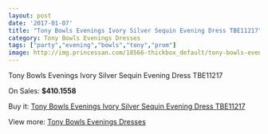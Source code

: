 ```yaml
---
layout: post
date: '2017-01-07'
title: "Tony Bowls Evenings Ivory Silver Sequin Evening Dress TBE11217"
category: Tony Bowls Evenings Dresses
tags: ["party","evening","bowls","tony","prom"]
image: http://img.princessan.com/18566-thickbox_default/tony-bowls-evenings-ivory-silver-sequin-evening-dress-tbe11217.jpg
---
```

Tony Bowls Evenings Ivory Silver Sequin Evening Dress TBE11217

On Sales: **$410.1558**
<a href="https://www.princessan.com/en/tony-bowls-evenings-dresses/8514-tony-bowls-evenings-ivory-silver-sequin-evening-dress-tbe11217.html"><amp-img layout="responsive" width="600" height="600" src="//img.princessan.com/18566-thickbox_default/tony-bowls-evenings-ivory-silver-sequin-evening-dress-tbe11217.jpg" alt="Tony Bowls Evenings Ivory Silver Sequin Evening Dress TBE11217 0" /></a>
<a href="https://www.princessan.com/en/tony-bowls-evenings-dresses/8514-tony-bowls-evenings-ivory-silver-sequin-evening-dress-tbe11217.html"><amp-img layout="responsive" width="600" height="600" src="//img.princessan.com/18568-thickbox_default/tony-bowls-evenings-ivory-silver-sequin-evening-dress-tbe11217.jpg" alt="Tony Bowls Evenings Ivory Silver Sequin Evening Dress TBE11217 1" /></a>
<a href="https://www.princessan.com/en/tony-bowls-evenings-dresses/8514-tony-bowls-evenings-ivory-silver-sequin-evening-dress-tbe11217.html"><amp-img layout="responsive" width="600" height="600" src="//img.princessan.com/18567-thickbox_default/tony-bowls-evenings-ivory-silver-sequin-evening-dress-tbe11217.jpg" alt="Tony Bowls Evenings Ivory Silver Sequin Evening Dress TBE11217 2" /></a>

Buy it: [Tony Bowls Evenings Ivory Silver Sequin Evening Dress TBE11217](https://www.princessan.com/en/tony-bowls-evenings-dresses/8514-tony-bowls-evenings-ivory-silver-sequin-evening-dress-tbe11217.html "Tony Bowls Evenings Ivory Silver Sequin Evening Dress TBE11217")

View more: [Tony Bowls Evenings Dresses](https://www.princessan.com/en/67-tony-bowls-evenings-dresses "Tony Bowls Evenings Dresses")
